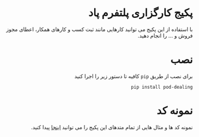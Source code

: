 <div dir="rtl">

# پکیج کارگزاری پلتفرم پاد

با استفاده از این پکیج می توانید کارهایی مانند ثبت کسب و کارهای همکار، اعطای مجوز فروش و ... را انجام دهید.

# نصب

برای نصب از طریق `pip` کافیه تا دستور زیر را اجرا کنید
```
pip install pod-dealing
```


# نمونه کد

نمونه کد ها و مثال هایی از تمام متدهای این پکیج را می توانید 
[اینجا](examples)
پیدا کنید.

</div>